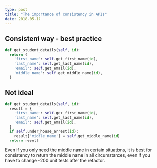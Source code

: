 ```yaml
---
type: post
title: "The importance of consistency in APIs"
date: 2018-05-19
---
```


## Consistent way - best practice

```py
def get_student_details(self, id):
  return {
    'first_name': self.get_first_name(id),
    'last_name': self.get_last_name(id),
    'email': self.get_email(id),
    'middle_name': self.get_middle_name(id),
  }
```

## Not ideal

```py
def get_student_details(self, id):
  result = {
    'first_name': self.get_first_name(id),
    'last_name': self.get_last_name(id),
    'email': self.get_email(id),
  }
  if self.under_house_arrest(id):
    result['middle_name'] = self.get_middle_name(id)
  return result
```

Even if you only need the middle name in certain situations,
it is best for consistency to return the middle name in all circumstances,
even if you have to change ~200 unit tests after the refactor.



